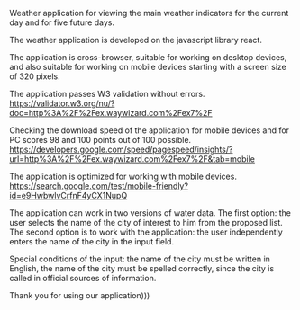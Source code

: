 Weather application for viewing the main weather indicators for the current day and for five future days.

The weather application is developed on the javascript library react.

The application is cross-browser, suitable for working on desktop devices, and also suitable for working on mobile devices starting with a screen size of 320 pixels.

The application passes W3 validation without errors.
https://validator.w3.org/nu/?doc=http%3A%2F%2Fex.waywizard.com%2Fex7%2F

Checking the download speed of the application for mobile devices and for PC scores 98 and 100 points out of 100 possible.
https://developers.google.com/speed/pagespeed/insights/?url=http%3A%2F%2Fex.waywizard.com%2Fex7%2F&tab=mobile

The application is optimized for working with mobile devices.
https://search.google.com/test/mobile-friendly?id=e9HwbwlvCrfnF4yCX1NupQ

The application can work in two versions of water data. The first option: the user selects the name of the city of interest to him from the proposed list. The second option is to work with the application: the user independently enters the name of the city in the input field.

Special conditions of the input: the name of the city must be written in English, the name of the city must be spelled correctly, since the city is called in official sources of information.

Thank you for using our application)))
